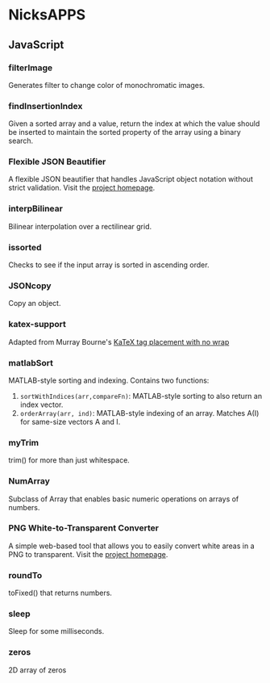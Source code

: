 # NicksAPPS

## JavaScript
### filterImage
Generates filter to change color of monochromatic images.

### findInsertionIndex
Given a sorted array and a value, return the index at which the value should be inserted to maintain the sorted property of the array using a binary search.

### Flexible JSON Beautifier
A flexible JSON beautifier that handles JavaScript object notation without strict validation. Visit the [project homepage](https://rupumped.github.io/NicksAPPS/JavaScript/flexible-json-beautifier.html).

### interpBilinear
Bilinear interpolation over a rectilinear grid.

### issorted
Checks to see if the input array is sorted in ascending order.

### JSONcopy
Copy an object.

### katex-support
Adapted from Murray Bourne's [KaTeX tag placement with no wrap](https://bourne2learn.com/math/katex/tag-placement_nowrap.html)

### matlabSort
MATLAB-style sorting and indexing. Contains two functions:
1. `sortWithIndices(arr,compareFn)`: MATLAB-style sorting to also return an index vector.
2. `orderArray(arr, ind)`: MATLAB-style indexing of an array. Matches A(I) for same-size vectors A and I.

### myTrim
trim() for more than just whitespace.

### NumArray
Subclass of Array that enables basic numeric operations on arrays of numbers.

### PNG White-to-Transparent Converter
A simple web-based tool that allows you to easily convert white areas in a PNG to transparent. Visit the [project homepage](https://rupumped.github.io/NicksAPPS/JavaScript/png-white-to-transparent.html).

### roundTo
toFixed() that returns numbers.

### sleep
Sleep for some milliseconds.

### zeros
2D array of zeros